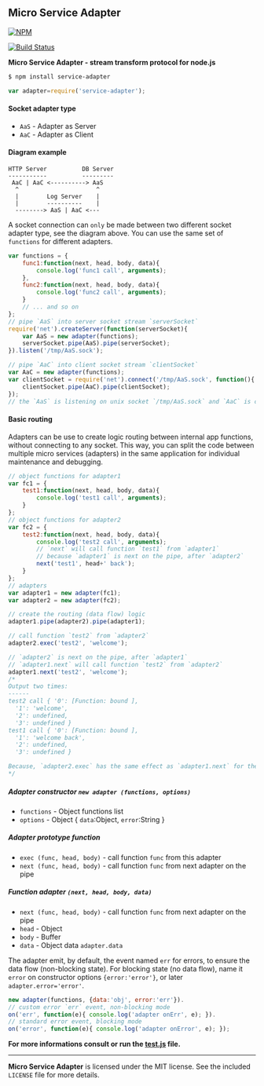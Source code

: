 ## Micro Service Adapter
[![NPM](https://nodei.co/npm/service-adapter.png?downloads=true&downloadRank=true&stars=true)](https://nodei.co/npm/service-adapter/)

[![Build Status](https://travis-ci.org/RTComm/service-adapter.svg?branch=master)](http://travis-ci.org/RTComm/service-adapter)

**Micro Service Adapter - stream transform protocol for node.js**

```sh
$ npm install service-adapter
```
```js
var adapter=require('service-adapter');
```
#### Socket adapter type
* `AaS` - Adapter as Server
* `AaC` - Adapter as Client

#### Diagram example
```
HTTP Server          DB Server
-----------          ---------
 AaC | AaC <----------> AaS
  ^                      ^
  |        Log Server    |
  |        ----------    |
  --------> AaS | AaC <---
```
A socket connection can `only` be made between two different socket adapter type, see the diagram above. You can use the same set of `functions` for different adapters.
```js
var functions = {
	func1:function(next, head, body, data){
		console.log('func1 call', arguments);
	},
	func2:function(next, head, body, data){
		console.log('func2 call', arguments);
	}
	// ... and so on
};
// pipe `AaS` into server socket stream `serverSocket`
require('net').createServer(function(serverSocket){
	var AaS = new adapter(functions);
	serverSocket.pipe(AaS).pipe(serverSocket);
}).listen('/tmp/AaS.sock');

// pipe `AaC` into client socket stream `clientSocket`
var AaC = new adapter(functions);
var clientSocket = require('net').connect('/tmp/AaS.sock', function(){
	clientSocket.pipe(AaC).pipe(clientSocket);
});
// the `AaS` is listening on unix socket `/tmp/AaS.sock` and `AaC` is connecting to it
```
#### Basic routing
Adapters can be use to create logic routing between internal app functions, without connecting to any socket. This way, you can split the code between multiple micro services (adapters) in the same application for individual maintenance and debugging.
```js
// object functions for adapter1
var fc1 = {
	test1:function(next, head, body, data){
		console.log('test1 call', arguments);
	}
};
// object functions for adapter2
var fc2 = {
	test2:function(next, head, body, data){
		console.log('test2 call', arguments);
		// `next` will call function `test1` from `adapter1`
		// because `adapter1` is next on the pipe, after `adapter2`
		next('test1', head+' back');
	}
};
// adapters
var adapter1 = new adapter(fc1);
var adapter2 = new adapter(fc2);

// create the routing (data flow) logic
adapter1.pipe(adapter2).pipe(adapter1);

// call function `test2` from `adapter2`
adapter2.exec('test2', 'welcome');

// `adapter2` is next on the pipe, after `adapter1`
// `adapter1.next` will call function `test2` from `adapter2`
adapter1.next('test2', 'welcome');
/*
Output two times:
------
test2 call { '0': [Function: bound ],
  '1': 'welcome',
  '2': undefined,
  '3': undefined }
test1 call { '0': [Function: bound ],
  '1': 'welcome back',
  '2': undefined,
  '3': undefined }

Because, `adapter2.exec` has the same effect as `adapter1.next` for the routing logic created
*/
```
##### Adapter constructor `new adapter (functions, options)`
* `functions` - Object functions list
* `options` - Object { `data`:Object, `error`:String }

##### Adapter prototype function
* `exec (func, head, body)` - call function `func` from this adapter
* `next (func, head, body)` - call function `func` from next adapter on the pipe

##### Function adapter `(next, head, body, data)`
* `next (func, head, body)` - call function `func` from next adapter on the pipe
* `head` - Object
* `body` - Buffer
* `data` - Object data `adapter.data`

The adapter emit, by default, the event named `err` for errors, to ensure the data flow (non-blocking state). For blocking state (no data flow), name it `error` on constructor options `{error:'error'}`, or later `adapter.error='error'`.
```js
new adapter(functions, {data:'obj', error:'err'}).
// custom error `err` event, non-blocking mode
on('err', function(e){ console.log('adapter onErr', e); }).
// standard error event, blocking mode
on('error', function(e){ console.log('adapter onError', e); });
```

**For more informations consult or run the <a href="https://github.com/RTComm/service-adapter/blob/master/test.js"><b>test.js</b></a> file.**

--------------------------------------------------------
**Micro Service Adapter** is licensed under the MIT license. See the included `LICENSE` file for more details.